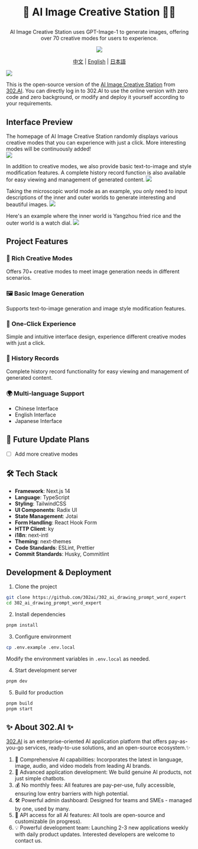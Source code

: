 # <p align="center"> 🎨 AI Image Creative Station 🚀✨</p>

<p align="center">AI Image Creative Station uses GPT-Image-1 to generate images, offering over 70 creative modes for users to experience.</p>

<p align="center"><a href="https://302.ai/en/tools/gptimg/" target="blank"><img src="https://file.302.ai/gpt/imgs/github/20250102/72a57c4263944b73bf521830878ae39a.png" /></a></p >

<p align="center"><a href="README_zh.md">中文</a> | <a href="README.md">English</a> | <a href="README_ja.md">日本語</a></p>

![](docs/302_AI_Image_Creative_Station_en.png)

This is the open-source version of the [AI Image Creative Station](https://302.ai/en/tools/gptimg/) from [302.AI](https://302.ai/en/). You can directly log in to 302.AI to use the online version with zero code and zero background, or modify and deploy it yourself according to your requirements.

## Interface Preview
The homepage of AI Image Creative Station randomly displays various creative modes that you can experience with just a click. More interesting modes will be continuously added!      
![](docs/302_AI_Image_Creative_Station_en_screenshot_01.png)

In addition to creative modes, we also provide basic text-to-image and style modification features. A complete history record function is also available for easy viewing and management of generated content.
![](docs/302_AI_Image_Creative_Station_en_screenshot_02.png)           

Taking the microscopic world mode as an example, you only need to input descriptions of the inner and outer worlds to generate interesting and beautiful images.
![](docs/302_AI_Image_Creative_Station_en_screenshot_03.png)        

Here's an example where the inner world is Yangzhou fried rice and the outer world is a watch dial.
![](docs/302_AI_Image_Creative_Station_en_screenshot_04.png)     

## Project Features
### 🎨 Rich Creative Modes
Offers 70+ creative modes to meet image generation needs in different scenarios.
### 🖼️ Basic Image Generation
Supports text-to-image generation and image style modification features.
### 🎯 One-Click Experience
Simple and intuitive interface design, experience different creative modes with just a click.
### 📝 History Records
Complete history record functionality for easy viewing and management of generated content.
### 🌍 Multi-language Support
- Chinese Interface
- English Interface
- Japanese Interface

## 🚩 Future Update Plans
- [ ] Add more creative modes

## 🛠️ Tech Stack

- **Framework**: Next.js 14
- **Language**: TypeScript
- **Styling**: TailwindCSS
- **UI Components**: Radix UI
- **State Management**: Jotai
- **Form Handling**: React Hook Form
- **HTTP Client**: ky
- **i18n**: next-intl
- **Theming**: next-themes
- **Code Standards**: ESLint, Prettier
- **Commit Standards**: Husky, Commitlint

## Development & Deployment
1. Clone the project
```bash
git clone https://github.com/302ai/302_ai_drawing_prompt_word_expert
cd 302_ai_drawing_prompt_word_expert
```

2. Install dependencies
```bash
pnpm install
```

3. Configure environment
```bash
cp .env.example .env.local
```
Modify the environment variables in `.env.local` as needed.

4. Start development server
```bash
pnpm dev
```

5. Build for production
```bash
pnpm build
pnpm start
```

## ✨ About 302.AI ✨
[302.AI](https://302.ai/en/) is an enterprise-oriented AI application platform that offers pay-as-you-go services, ready-to-use solutions, and an open-source ecosystem.✨
1. 🧠 Comprehensive AI capabilities: Incorporates the latest in language, image, audio, and video models from leading AI brands.
2. 🚀 Advanced application development: We build genuine AI products, not just simple chatbots.
3. 💰 No monthly fees: All features are pay-per-use, fully accessible, ensuring low entry barriers with high potential.
4. 🛠 Powerful admin dashboard: Designed for teams and SMEs - managed by one, used by many.
5. 🔗 API access for all AI features: All tools are open-source and customizable (in progress).
6. 💡 Powerful development team: Launching 2-3 new applications weekly with daily product updates. Interested developers are welcome to contact us.
